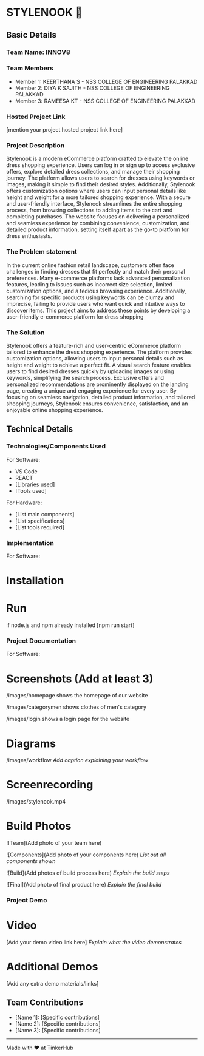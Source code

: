 # STYLENOOK 🎯


## Basic Details
### Team Name: INNOV8


### Team Members
- Member 1: KEERTHANA S - NSS COLLEGE OF ENGINEERING PALAKKAD
- Member 2: DIYA K SAJITH - NSS COLLEGE OF ENGINEERING PALAKKAD
- Member 3: RAMEESA KT - NSS COLLEGE OF ENGINEERING PALAKKAD

### Hosted Project Link
[mention your project hosted project link here]

### Project Description
Stylenook is a modern eCommerce platform crafted to elevate the online dress shopping experience. Users can log in or sign up to access exclusive offers, explore detailed dress collections, and manage their shopping journey. The platform allows users to search for dresses using keywords or images, making it simple to find their desired styles. Additionally, Stylenook offers customization options where users can input personal details like height and weight for a more tailored shopping experience.
With a secure and user-friendly interface, Stylenook streamlines the entire shopping process, from browsing collections to adding items to the cart and completing purchases. The website focuses on delivering a personalized and seamless experience by combining convenience, customization, and detailed product information, setting itself apart as the go-to platform for dress enthusiasts.

### The Problem statement
In the current online fashion retail landscape, customers often face challenges in finding dresses that fit perfectly and match their personal preferences. Many e-commerce platforms lack advanced personalization features, leading to issues such as incorrect size selection, limited customization options, and a tedious browsing experience. Additionally, searching for specific products using keywords can be clumzy and imprecise, failing to provide users who want quick and intuitive ways to discover items.
This project aims to address these points by developing a user-friendly e-commerce platform for dress shopping

### The Solution
Stylenook offers a feature-rich and user-centric eCommerce platform tailored to enhance the dress shopping experience. The platform provides customization options, allowing users to input personal details such as height and weight to achieve a perfect fit. A visual search feature enables users to find desired dresses quickly by uploading images or using keywords, simplifying the search process. Exclusive offers and personalized recommendations are prominently displayed on the landing page, creating a unique and engaging experience for every user. By focusing on seamless navigation, detailed product information, and tailored shopping journeys, Stylenook ensures convenience, satisfaction, and an enjoyable online shopping experience.

## Technical Details
### Technologies/Components Used
For Software:
- VS Code
- REACT
- [Libraries used]
- [Tools used]

For Hardware:
- [List main components]
- [List specifications]
- [List tools required]

### Implementation
For Software: 
# Installation


# Run
if node.js and npm already installed
[npm run start]

### Project Documentation
For Software:

# Screenshots (Add at least 3)
/images/homepage
shows the homepage of our website 

/images/categorymen
shows clothes of men's category

/images/login
shows a login page for the website


# Diagrams
/images/workflow
*Add caption explaining your workflow*
# Screenrecording
/images/stylenook.mp4

# Build Photos
![Team](Add photo of your team here)


![Components](Add photo of your components here)
*List out all components shown*

![Build](Add photos of build process here)
*Explain the build steps*

![Final](Add photo of final product here)
*Explain the final build*

### Project Demo
# Video
[Add your demo video link here]
*Explain what the video demonstrates*

# Additional Demos
[Add any extra demo materials/links]

## Team Contributions
- [Name 1]: [Specific contributions]
- [Name 2]: [Specific contributions]
- [Name 3]: [Specific contributions]

---
Made with ❤️ at TinkerHub
